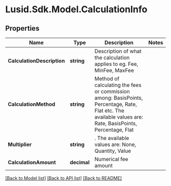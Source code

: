 # Lusid.Sdk.Model.CalculationInfo

## Properties

Name | Type | Description | Notes
------------ | ------------- | ------------- | -------------
**CalculationDescription** | **string** | Description of what the calculation applies to eg. Fee, MinFee, MaxFee | 
**CalculationMethod** | **string** | Method of calculating the fees or commission among: BasisPoints, Percentage, Rate, Flat etc. The available values are: Rate, BasisPoints, Percentage, Flat | 
**Multiplier** | **string** | . The available values are: None, Quantity, Value | 
**CalculationAmount** | **decimal** | Numerical fee amount | 

[[Back to Model list]](../README.md#documentation-for-models) [[Back to API list]](../README.md#documentation-for-api-endpoints) [[Back to README]](../README.md)

